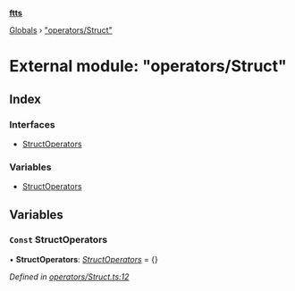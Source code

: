**[ftts](../README.md)**

[Globals](../README.md) › ["operators/Struct"](_operators_struct_.md)

# External module: "operators/Struct"

## Index

### Interfaces

* [StructOperators](../interfaces/_operators_struct_.structoperators.md)

### Variables

* [StructOperators](_operators_struct_.md#const-structoperators)

## Variables

### `Const` StructOperators

• **StructOperators**: *[StructOperators](../interfaces/_operators_struct_.structoperators.md)* =  <StructOperators>{}

*Defined in [operators/Struct.ts:12](https://github.com/OctoD/ftts/blob/73fcc67/src/operators/Struct.ts#L12)*